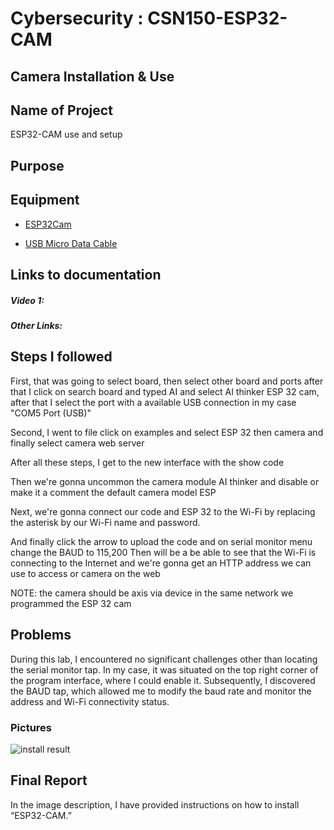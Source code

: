 # Cybersecurity : CSN150-ESP32-CAM
## Camera Installation & Use

## Name of Project
ESP32-CAM use and setup

## Purpose


## Equipment
* [ESP32Cam](https://www.amazon.com/Aideepen-ESP32-CAM-Bluetooth-ESP32-CAM-MB-Arduino/dp/B08P2578LV/ref=sr_1_3?crid=4FY0ECFW0ZX7&keywords=ESP32+Cam&qid=1678902050&sprefix=esp32+cam%2Caps%2C240&sr=8-3)

* [USB Micro Data Cable](https://www.amazon.com/AmazonBasics-Male-Micro-Cable-Black/dp/B0711PVX6Z/ref=sr_1_1_sspa?keywords=micro+usb+data+cable&qid=1678902214&sprefix=Micro+USB+data+%2Caps%2C89&sr=8-1-spons&psc=1&spLa=ZW5jcnlwdGVkUXVhbGlmaWVyPUFaU0NaUVZHU1RFUlAmZW5jcnlwdGVkSWQ9QTA3NTA4MDVFVERCS01HVlgxM1YmZW5jcnlwdGVkQWRJZD1BMDE4NTE1NTIwWUdONkdWSzU1M1Amd2lkZ2V0TmFtZT1zcF9hdGYmYWN0aW9uPWNsaWNrUmVkaXJlY3QmZG9Ob3RMb2dDbGljaz10cnVl)

## Links to documentation

##### Video 1: 

##### Other Links: 


## Steps I followed

First, that was going to select board, then select other board and ports after that I click on search board and typed AI and select AI thinker ESP 32 cam, after that I select the port with a available USB connection in my case "COM5 Port (USB)"

Second, I went to file click on examples and select ESP 32 then camera and finally select camera web server

After all these steps, I get to the new interface with the show code

Then we're gonna uncommon the camera module AI thinker and disable or make it a comment the default camera model ESP

Next, we're gonna connect our code and ESP 32 to the Wi-Fi by replacing the asterisk by our Wi-Fi name and password.

And finally click the arrow to upload the code and on serial monitor menu change the BAUD to 115,200 
Then will be a be able to see that the Wi-Fi is connecting to the Internet and we're gonna get an HTTP address we can use to access or camera on the web

NOTE: the camera should be axis via device in the same network we programmed the ESP 32 cam




## Problems

During this lab, I encountered no significant challenges other than locating the serial monitor tap. In my case, it was situated on the top right corner of the program interface, where I could enable it. Subsequently, I discovered the BAUD tap, which allowed me to modify the baud rate and monitor the address and Wi-Fi connectivity status.

### Pictures

![install result](https://github.com/stephanbluitt/CSN150-Doc-Template/blob/main/install.png)

## Final Report

In the image description, I have provided instructions on how to install “ESP32-CAM.”

